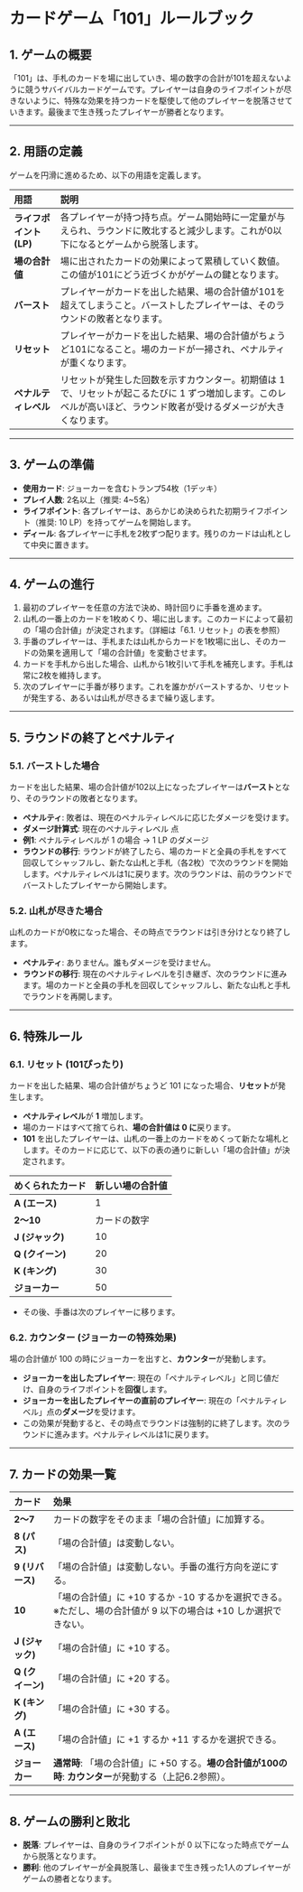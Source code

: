 # カードゲーム「101」ルールブック

## 1\. ゲームの概要

「101」は、手札のカードを場に出していき、場の数字の合計が101を超えないように競うサバイバルカードゲームです。プレイヤーは自身のライフポイントが尽きないように、特殊な効果を持つカードを駆使して他のプレイヤーを脱落させていきます。最後まで生き残ったプレイヤーが勝者となります。

-----

## 2\. 用語の定義

ゲームを円滑に進めるため、以下の用語を定義します。

| 用語 | 説明 |
| :--- | :--- |
| **ライフポイント (LP)** | 各プレイヤーが持つ持ち点。ゲーム開始時に一定量が与えられ、ラウンドに敗北すると減少します。これが0以下になるとゲームから脱落します。 |
| **場の合計値** | 場に出されたカードの効果によって累積していく数値。この値が101にどう近づくかがゲームの鍵となります。 |
| **バースト** | プレイヤーがカードを出した結果、場の合計値が101を超えてしまうこと。バーストしたプレイヤーは、そのラウンドの敗者となります。 |
| **リセット** | プレイヤーがカードを出した結果、場の合計値がちょうど101になること。場のカードが一掃され、ペナルティが重くなります。 |
| **ペナルティレベル** | リセットが発生した回数を示すカウンター。初期値は 1 で、リセットが起こるたびに 1 ずつ増加します。このレベルが高いほど、ラウンド敗者が受けるダメージが大きくなります。 |

-----

## 3\. ゲームの準備

  * **使用カード**: ジョーカーを含むトランプ54枚（1デッキ）
  * **プレイ人数**: 2名以上（推奨: 4\~5名）
  * **ライフポイント**: 各プレイヤーは、あらかじめ決められた初期ライフポイント（推奨: 10 LP）を持ってゲームを開始します。
  * **ディール**: 各プレイヤーに手札を2枚ずつ配ります。残りのカードは山札として中央に置きます。

-----

## 4\. ゲームの進行

1.  最初のプレイヤーを任意の方法で決め、時計回りに手番を進めます。
2.  山札の一番上のカードを1枚めくり、場に出します。このカードによって最初の「場の合計値」が決定されます。（詳細は「6.1. リセット」の表を参照）
3.  手番のプレイヤーは、手札または山札からカードを1枚場に出し、そのカードの効果を適用して「場の合計値」を変動させます。
4.  カードを手札から出した場合、山札から1枚引いて手札を補充します。手札は常に2枚を維持します。
5.  次のプレイヤーに手番が移ります。これを誰かがバーストするか、リセットが発生する、あるいは山札が尽きるまで繰り返します。

-----

## 5\. ラウンドの終了とペナルティ

### 5.1. バーストした場合

カードを出した結果、場の合計値が102以上になったプレイヤーは**バースト**となり、そのラウンドの敗者となります。

  * **ペナルティ**: 敗者は、現在のペナルティレベルに応じたダメージを受けます。
  * **ダメージ計算式**: 現在のペナルティレベル 点
  * **例1**: ペナルティレベルが 1 の場合 → 1 LP のダメージ
  * **ラウンドの移行**: ラウンドが終了したら、場のカードと全員の手札をすべて回収してシャッフルし、新たな山札と手札（各2枚）で次のラウンドを開始します。ペナルティレベルは1に戻ります。次のラウンドは、前のラウンドでバーストしたプレイヤーから開始します。

### 5.2. 山札が尽きた場合

山札のカードが0枚になった場合、その時点でラウンドは引き分けとなり終了します。

  * **ペナルティ**: ありません。誰もダメージを受けません。
  * **ラウンドの移行**: 現在のペナルティレベルを引き継ぎ、次のラウンドに進みます。場のカードと全員の手札を回収してシャッフルし、新たな山札と手札でラウンドを再開します。

-----

## 6\. 特殊ルール

### 6.1. リセット (101ぴったり)

カードを出した結果、場の合計値がちょうど 101 になった場合、**リセット**が発生します。

  * **ペナルティレベル**が **1** 増加します。
  * 場のカードはすべて捨てられ、**場の合計値は 0 に**戻ります。
  * **101** を出したプレイヤーは、山札の一番上のカードをめくって新たな場札とします。そのカードに応じて、以下の表の通りに新しい「場の合計値」が決定されます。

| めくられたカード | 新しい場の合計値 |
| :--- | :--- |
| **A (エース)** | 1 |
| **2～10** | カードの数字 |
| **J (ジャック)** | 10 |
| **Q (クイーン)** | 20 |
| **K (キング)** | 30 |
| **ジョーカー** | 50 |

  * その後、手番は次のプレイヤーに移ります。

### 6.2. カウンター (ジョーカーの特殊効果)

場の合計値が 100 の時にジョーカーを出すと、**カウンター**が発動します。

  * **ジョーカーを出したプレイヤー**: 現在の「ペナルティレベル」と同じ値だけ、自身のライフポイントを**回復**します。
  * **ジョーカーを出したプレイヤーの直前のプレイヤー**: 現在の「ペナルティレベル」点の**ダメージ**を受けます。
  * この効果が発動すると、その時点でラウンドは強制的に終了します。次のラウンドに進みます。ペナルティレベルは1に戻ります。

-----

## 7\. カードの効果一覧

| カード | 効果 |
| :--- | :--- |
| **2～7** | カードの数字をそのまま「場の合計値」に加算する。 |
| **8 (パス)** | 「場の合計値」は変動しない。 |
| **9 (リバース)** | 「場の合計値」は変動しない。手番の進行方向を逆にする。 |
| **10** | 「場の合計値」に +10 するか -10 するかを選択できる。※ただし、場の合計値が 9 以下の場合は +10 しか選択できない。 |
| **J (ジャック)** | 「場の合計値」に +10 する。 |
| **Q (クイーン)** | 「場の合計値」に +20 する。 |
| **K (キング)** | 「場の合計値」に +30 する。 |
| **A (エース)** | 「場の合計値」に +1 するか +11 するかを選択できる。 |
| **ジョーカー** | **通常時**: 「場の合計値」に +50 する。**場の合計値が100の時**: **カウンター**が発動する（上記6.2参照）。 |

-----

## 8\. ゲームの勝利と敗北

  * **脱落**: プレイヤーは、自身のライフポイントが 0 以下になった時点でゲームから脱落となります。
  * **勝利**: 他のプレイヤーが全員脱落し、最後まで生き残った1人のプレイヤーがゲームの勝者となります。
